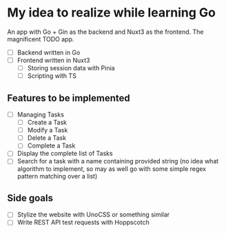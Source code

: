 # My idea to realize while learning Go
An app with Go + Gin as the backend and Nuxt3 as the frontend.
The magnificent TODO app.
- [ ] Backend written in Go
- [ ] Frontend written in Nuxt3
  - [ ] Storing session data with Pinia
  - [ ] Scripting with TS

## Features to be implemented
- [ ] Managing Tasks
  - [ ] Create a Task
  - [ ] Modify a Task
  - [ ] Delete a Task
  - [ ] Complete a Task
- [ ] Display the complete list of Tasks
- [ ] Search for a task with a name containing provided string (no idea what algorithm to implement, so may as well go with some simple regex pattern matching over a list)

## Side goals
- [ ] Stylize the website with UnoCSS or something similar
- [ ] Write REST API test requests with Hoppscotch

